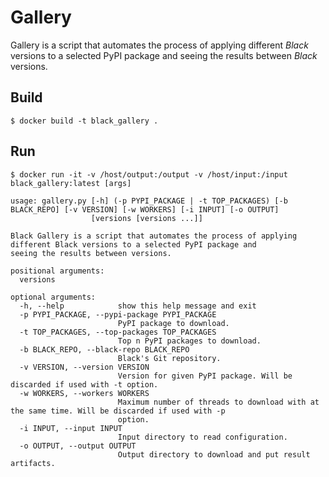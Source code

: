 # Gallery 
 
Gallery is a script that automates the process of applying different _Black_ versions to 
a selected PyPI package and seeing the results between _Black_ versions. 
 
## Build 
 
```console 
$ docker build -t black_gallery . 
``` 
 
## Run 
 
```console 
$ docker run -it -v /host/output:/output -v /host/input:/input black_gallery:latest [args] 
``` 
 
``` 
usage: gallery.py [-h] (-p PYPI_PACKAGE | -t TOP_PACKAGES) [-b BLACK_REPO] [-v VERSION] [-w WORKERS] [-i INPUT] [-o OUTPUT] 
                  [versions [versions ...]] 
 
Black Gallery is a script that automates the process of applying different Black versions to a selected PyPI package and 
seeing the results between versions. 
 
positional arguments: 
  versions 
 
optional arguments: 
  -h, --help            show this help message and exit 
  -p PYPI_PACKAGE, --pypi-package PYPI_PACKAGE 
                        PyPI package to download. 
  -t TOP_PACKAGES, --top-packages TOP_PACKAGES 
                        Top n PyPI packages to download. 
  -b BLACK_REPO, --black-repo BLACK_REPO 
                        Black's Git repository. 
  -v VERSION, --version VERSION 
                        Version for given PyPI package. Will be discarded if used with -t option. 
  -w WORKERS, --workers WORKERS 
                        Maximum number of threads to download with at the same time. Will be discarded if used with -p 
                        option. 
  -i INPUT, --input INPUT 
                        Input directory to read configuration. 
  -o OUTPUT, --output OUTPUT 
                        Output directory to download and put result artifacts. 
``` 
                                                                                                                                                                                                                                                                                                                                                                                              